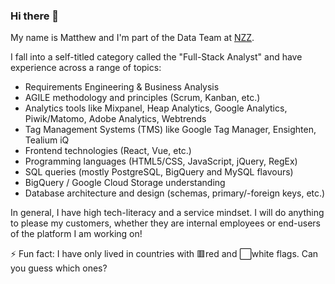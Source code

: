 ### Hi there 👋

My name is Matthew and I'm part of the Data Team at [NZZ](https://www.nzz.ch "Neue Zürcher Zeitung").

I fall into a self-titled category called the "Full-Stack Analyst" and have experience across a range of topics:
- Requirements Engineering & Business Analysis
- AGILE methodology and principles (Scrum, Kanban, etc.)
- Analytics tools like Mixpanel, Heap Analytics, Google Analytics, Piwik/Matomo, Adobe Analytics, Webtrends
- Tag Management Systems (TMS) like Google Tag Manager, Ensighten, Tealium iQ
- Frontend technologies (React, Vue, etc.)
- Programming languages (HTML5/CSS, JavaScript, jQuery, RegEx)
- SQL queries (mostly PostgreSQL, BigQuery and MySQL flavours)
- BigQuery / Google Cloud Storage understanding
- Database architecture and design (schemas, primary/-foreign keys, etc.)

In general, I have high tech-literacy and a service mindset. I will do anything to please my customers, whether they are internal employees or end-users of the platform I am working on!

⚡ Fun fact: I have only lived in countries with 🟥red and ⬜white flags. Can you guess which ones?
